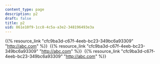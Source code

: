 ```yaml
---
content_type: page
description: p2
draft: false
title: p2
uid: 861e10f9-1cc8-4c5a-a3e2-348196493e3a
---
```

{{% resource_link "cfc9ba3d-c67f-4eeb-bc23-349bc6a93309" "http://abc.com" %}}  {{% resource_link "cfc9ba3d-c67f-4eeb-bc23-349bc6a93309" "http://abc.com" %}}  {{% resource_link "cfc9ba3d-c67f-4eeb-bc23-349bc6a93309" "http://abc.com" %}}